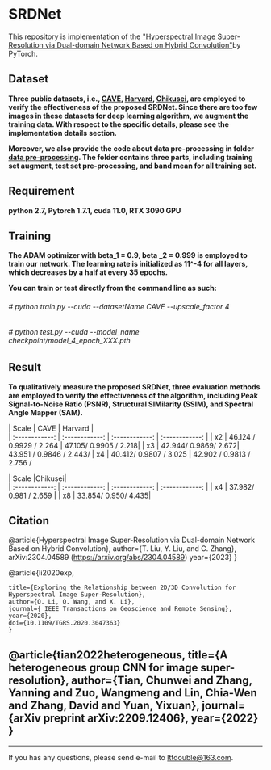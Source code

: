# SRDNet

This repository is implementation of the ["Hyperspectral Image Super-Resolution via Dual-domain Network Based on Hybrid Convolution"](SRDNet)by PyTorch.


Dataset
------
**Three public datasets, i.e., 
[CAVE](https://www1.cs.columbia.edu/CAVE/databases/multispectral/ "CAVE"), [Harvard](http://vision.seas.harvard.edu/hyperspec/explore.html "Harvard"), [Chikusei](https://naotoyokoya.Com/Download.html), are employed to verify the effectiveness of the  proposed SRDNet. Since there are too few images in these datasets for deep learning algorithm, we augment the training data. With respect to the specific details, please see the implementation details section.**

**Moreover, we also provide the code about data pre-processing in folder [data pre-processing](https://github.com/qianngli/MCNet/tree/master/data_pre-processing "data pre-processing"). The folder contains three parts, including training set augment, test set pre-processing, and band mean for all training set.**

Requirement
---------
**python 2.7, Pytorch 1.7.1, cuda 11.0, RTX 3090 GPU**

Training
--------
**The ADAM optimizer with beta_1 = 0.9, beta _2 = 0.999 is employed to train our network.  The learning rate is initialized as 11^-4 for all layers, which decreases by a half at every 35 epochs.**

**You can train or test directly from the command line as such:**

###### # python train.py --cuda --datasetName CAVE  --upscale_factor 4
###### # python test.py --cuda --model_name checkpoint/model_4_epoch_XXX.pth

Result
--------
**To qualitatively measure the proposed SRDNet, three evaluation methods are employed to verify the effectiveness of the algorithm, including  Peak Signal-to-Noise Ratio (PSNR), Structural SIMilarity (SSIM), and Spectral Angle Mapper (SAM).**


| Scale  |  CAVE |  Harvard |  
| :------------: | :------------: | :------------: | :------------: | 
|  x2 |  46.124 / 0.9929 / 2.264 | 47.105/ 0.9905 / 2.218| 
|  x3 |  42.944/ 0.9869/ 2.672|  43.951 / 0.9846 / 2.443/
|  x4 | 40.412/ 0.9807 / 3.025 |  42.902 / 0.9813 / 2.756 /

| Scale  |Chikusei|  
| :------------: | :------------: | :------------: | :------------: | 
|  x4 |  37.982/ 0.981 / 2.659 | 
|  x8 |  33.854/ 0.950/ 4.435|  


Citation 
--------

 @article{Hyperspectral Image Super-Resolution via Dual-domain Network Based on Hybrid Convolution},
	author={T. Liu, Y. Liu, and C. Zhang},
    	arXiv:2304.04589 (https://arxiv.org/abs/2304.04589)
	year={2023}
	}
  
  @article{li2020exp,

	title={Exploring the Relationship between 2D/3D Convolution for Hyperspectral Image Super-Resolution},
	author={Q. Li, Q. Wang, and X. Li},
	journal={ IEEE Transactions on Geoscience and Remote Sensing},
	year={2020},
	doi={10.1109/TGRS.2020.3047363}
	}
  @article{tian2022heterogeneous,
	title={A heterogeneous group CNN for image super-resolution},
	author={Tian, Chunwei and Zhang, Yanning and Zuo, Wangmeng and Lin, Chia-Wen and Zhang, David and Yuan, Yixuan},
	journal={arXiv preprint arXiv:2209.12406},
	year={2022}
	}
--------
	
--------

If you has any questions, please send e-mail to lttdouble@163.com.

